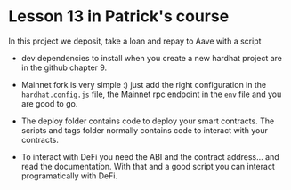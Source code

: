 # Lesson 13 in Patrick's course

In this project we deposit, take a loan and repay to Aave with a script

- dev dependencies to install when you create a new hardhat project are in the github chapter 9.

- Mainnet fork is very simple :) just add the right configuration in the `hardhat.config.js` file, the Mainnet rpc endpoint in the `env` file and you are good to go.

- The deploy folder contains code to deploy your smart contracts. The scripts and tags folder normally contains code to interact with your contracts.

- To interact with DeFi you need the ABI and the contract address... and read the documentation. With that and a good script you can interact programatically with DeFi.
